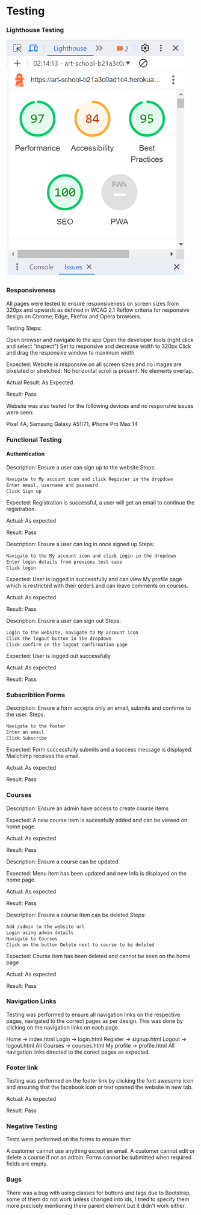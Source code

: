 # Testing

### Lighthouse Testing

<img src="media/docs/lighthouse.png">

### Responsiveness
All pages were tested to ensure responsiveness on screen sizes from 320px and upwards as defined in WCAG 2.1 Reflow criteria for responsive design on Chrome, Edge, Firefox and Opera browsers.

Testing Steps:

Open browser and navigate to the app
Open the developer tools (right click and select "inspect")
Set to responsive and decrease width to 320px
Click and drag the responsive window to maximum width


Expected: Website is responsive on all screen sizes and no images are pixelated or stretched. No horizontal scroll is present. No elements overlap.

Actual Result: As Expected

Result: Pass


Website was also tested for the following devices and no responsive issues were seen:

Pixel 4A, Samsung Galaxy A51/71, iPhone Pro Max 14

### Functional Testing

#### Authentication
Description: Ensure a user can sign up to the website
Steps:

    Navigate to My account icon and click Register in the dropdown
    Enter email, username and password
    Click Sign up
Expected: Registration is successful, a user will get an email to continue the registration.

Actual: As expected

Result: Pass

Description: Ensure a user can log in once signed up
Steps:

    Navigate to the My account icon and click Login in the dropdown
    Enter login details from previous test case
    Click login
Expected: User is logged in successfully and can view My profile page which is restricted with their orders and can leave comments on courses.

Actual: As expected

Result: Pass

Description: Ensure a user can sign out
Steps:

    Login to the website, navigate to My account icon 
    Click the logout button in the dropdown
    Click confirm on the logout confirmation page
Expected: User is logged out successfully

Actual: As expected

Result: Pass

### Subscribtion Forms

Description: Ensure a form accepts only an email, submits and confirms to the user.
Steps:

    Navigate to the footer
    Enter an email
    Click Subscribe
Expected: Form successfully submits and a success message is displayed. Mailchimp receives the email.

Actual: As expected

Result: Pass


### Courses 
Description: Ensure an admin have access to create course items

Expected: A new course item is sucessfully added and can be viewed on home page.

Actual: As expected

Result: Pass

Description: Ensure a course can be updated

Expected: Menu item has been updated and new info is displayed on the home page.

Actual: As expected

Result: Pass


Description: Ensure a course item can be deleted
Steps:

    Add /admin to the website url
    Login using admin details
    Navigate to Courses 
    Click on the button Delete next to course to be deleted

Expected: Course item has been deleted and cannot be seen on the home page

Actual: As expected

Result: Pass

### Navigation Links
Testing was performed to ensure all navigation links on the respective pages, navigated to the correct pages as per design. This was done by clicking on the navigation links on each page.

Home -> index.html
Login -> login.html
Register -> signup.html
Logout -> logout.html
All Courses -> courses.html
My profile -> profile.html
All navigation links directed to the corect pages as expected.

### Footer link
Testing was performed on the footer link by clicking the font awesome icon and ensuring that the  facebook icon or text opened the website in new tab. 

Actual: As expected

Result: Pass

### Negative Testing
Tests were performed on the forms to ensure that:

A customer cannot use anything except an email.
A customer cannot edit or delete a course if not an admin.
Forms cannot be submitted when required fields are empty.

### Bugs
There was a bug with using classes for buttons and tags due to Bootstrap, some of them do not work unless changed into ids, I tried to specify them more precisely mentioning there parent element but it didn't work either.